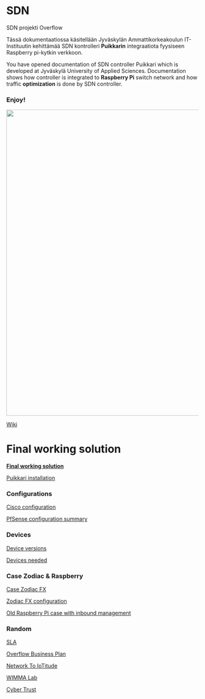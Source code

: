 # SDN
SDN projekti Overflow

Tässä dokumentaatiossa käsitellään Jyväskylän Ammattikorkeakoulun IT-Instituutin kehittämää SDN kontrolleri __Puikkarin__ integraatiota fyysiseen Raspberry pi-kytkin verkkoon. 

You have opened documentation of SDN controller Puikkari which is developed at Jyväskylä University of Applied Sciences. Documentation shows how controller is integrated to __Raspberry Pi__ switch network and how traffic __optimization__ is done by SDN controller.

### __Enjoy!__

<img src="https://cybertrust.labranet.jamk.fi/cf2017/overflow/raw/master/pictures/overflow_A3.png" width="800" />

[Wiki](https://cybertrust.labranet.jamk.fi/cf2017/overflow/wikis/home)

# Final working solution

__[Final working solution](https://github.com/joolip/SDN/blob/master/FinalVersion/README.md)__

[Puikkari installation](https://cybertrust.labranet.jamk.fi/cf2017/overflow/wikis/puikkari/installation)

### Configurations

[Cisco configuration](https://github.com/joolip/SDN/blob/master/Cisco/README.md)

[PfSense configuration summary](https://github.com/joolip/SDN/blob/master/PfSense/final.md)

### Devices

[Device versions](https://github.com/joolip/SDN/blob/master/Random/versions.md)

[Devices needed](https://github.com/joolip/SDN/blob/master/Random/devices.md)

### Case Zodiac & Raspberry

[Case Zodiac FX](https://github.com/joolip/SDN/blob/master/ZodiacFX/README.md)

[Zodiac FX configuration](https://github.com/joolip/SDN/blob/master/ZodiacFX/Zodiac_conf.txt)

[Old Raspberry Pi case with inbound management](https://github.com/joolip/SDN/blob/master/OldCase/README.md)

### Random

[SLA](https://github.com/joolip/SDN/blob/master/pictures/SLA-Overflow.pdf)

[Overflow Business Plan](https://github.com/joolip/SDN/blob/master/pictures/business_plan.jpg)

[Network To IoTitude](https://github.com/joolip/SDN/blob/master/IoTitudeNetwork/README.md)

[WIMMA Lab](https://wimmalab.github.io/)

[Cyber Trust](https://cybertrust.labranet.jamk.fi/ct/public/blob/master/README.md)
